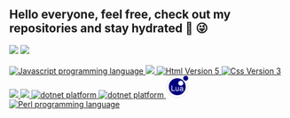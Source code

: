 <h2>
Hello everyone, feel free, check out my repositories and stay hydrated &#129380  &#128540
</h2>

<div>  
  <img  src="https://github-readme-stats.vercel.app/api?username=ariDevelops&show_icons=true&theme=holi&include_all_commits=true&count_private=true"/>
  <img src="https://github-readme-stats.vercel.app/api/top-langs/?username=ariDevelops&layout=compact&langs_count=3&theme=holi"/>
</div>
<br

<p align="center">
  <a href="https://skillicons.dev">
      <!--      <img src="https://icongr.am/devicon/linux-original.svg?size=40&color=000000"> -->
                      <img src="https://icongr.am/devicon/javascript-original.svg?size=40&color=000000" alt="Javascript programming language">
                <img src="https://icongr.am/devicon/react-original-wordmark.svg?size=40&color=currentColor">
    <img src="https://icongr.am/devicon/html5-original.svg?size=40&color=ffffff" alt="Html Version 5">  
   <img src="https://icongr.am/devicon/css3-original.svg?size=40&color=ffffff" alt="Css Version 3">
               <!--  <img src="https://skillicons.dev/icons?i=sass" width=40 height=40 alt="syntactically awesome style sheets"/> -->
   <!--     <img src="https://icongr.am/devicon/angularjs-plain.svg?size=40&color=e01b24" alt="Angular JS"/>
        <img src="https://icongr.am/devicon/typescript-original.svg?size=40&color=000000" alt="Typescript Js Superset"/>
    -->
                 <!--    <img src="assets/img/pixijs.png" width=40 height=40 alt="pixi JS"> -->
        <!--        <img src="assets/img/gsap.png" width=40 height=40 alt="GSAP"> -->
           <!--  <img src="https://icongr.am/devicon/webpack-original.svg?size=40&color=000000" alt="webpack"> -->
      <!--   <img src="https://icongr.am/devicon/electron-original.svg?size=40&color=000000" alt="electronJS"> -->
                     <!--  <img src="assets/img/assembly.png" width=43 height=43 alt="Assembly programming language"> -->
                           <img src="https://icongr.am/devicon/c-original.svg?size=42&color=3584e4"> 
                               <img src="https://icongr.am/devicon/csharp-original.svg?size=42&color=3584e4">
              <img src="https://skillicons.dev/icons?i=dotnet" width=40 height=40 alt="dotnet platform"/>
                  <img src="https://skillicons.dev/icons?i=unity" width=40 height=40 alt="dotnet platform"/>
            <img src="assets/img/LuaLang.png" width=40 height=40 alt="Lua programming language">
                      <img src="https://skillicons.dev/icons?i=perl" width=40 height=40 alt="Perl programming language"/>



  </a>
</p>


